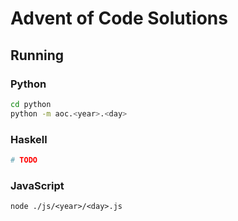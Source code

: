 # Advent of Code Solutions
## Running
### Python
```sh
cd python
python -m aoc.<year>.<day>
```

### Haskell
```sh
# TODO
```

### JavaScript
```
node ./js/<year>/<day>.js
```
